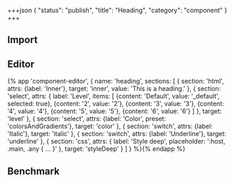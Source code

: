 +++json
{
  "status": "publish",
  "title": "Heading",
  "category": "component"
}
+++

## Import

<app-component-import componentName="heading"></app-component-import>

## Editor

{%
  app 'component-editor', {
    name: 'heading',
    sections: [
      {
        section: 'html',
        attrs: {label: 'Inner'},
        target: 'inner',
        value: 'This is a heading.'
      },
      {
        section: 'select',
        attrs: {
          label: 'Level',
          items: [
            {content: 'Default', value: '_default', selected: true},
            {content: '2', value: '2'},
            {content: '3', value: '3'},
            {content: '4', value: '4'},
            {content: '5', value: '5'},
            {content: '6', value: '6'}
          ]
        },
        target: 'level'
      },
      {
        section: 'select',
        attrs: {label: 'Color', preset: 'colorsAndGradients'},
        target: 'color'
      },
      {
        section: 'switch',
        attrs: {label: 'Italic'},
        target: 'italic'
      },
      {
        section: 'switch',
        attrs: {label: 'Underline'},
        target: 'underline'
      },
      {
        section: 'css',
        attrs: {
          label: 'Style deep',
          placeholder: ':host, .main, .any { ... }'
        },
        target: 'styleDeep'
      }
    ]
  }
%}{% endapp %}

## Benchmark

<app-component-benchmark reportId="ui-heading"></app-component-benchmark>
